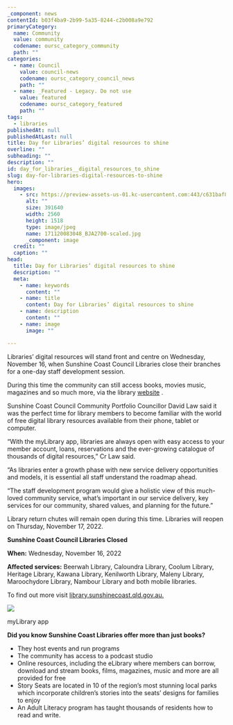 ```yaml
---
_component: news
contentId: b03f4ba9-2b99-5a35-8244-c2b008a9e792
primaryCategory:
  name: Community
  value: community
  codename: oursc_category_community
  path: ""
categories:
  - name: Council
    value: council-news
    codename: oursc_category_council_news
    path: ""
  - name: _Featured - Legacy. Do not use
    value: featured
    codename: oursc_category_featured
    path: ""
tags:
  - libraries
publishedAt: null
publishedAtLast: null
title: Day for Libraries’ digital resources to shine
overline: ""
subheading: ""
description: ""
id: day_for_libraries__digital_resources_to_shine
slug: day-for-libraries-digital-resources-to-shine
hero:
  images:
    - src: https://preview-assets-us-01.kc-usercontent.com:443/c631baf8-1b46-001f-580c-d0001b68b4a8/5b0737e7-0c21-413d-ab43-f5e34dba32af/171120083048_BJA2700-scaled.jpg
      alt: ""
      size: 391640
      width: 2560
      height: 1518
      type: image/jpeg
      name: 171120083048_BJA2700-scaled.jpg
      _component: image
  credit: ""
  caption: ""
head:
  title: Day for Libraries’ digital resources to shine
  description: ""
  meta:
    - name: keywords
      content: ""
    - name: title
      content: Day for Libraries’ digital resources to shine
    - name: description
      content: ""
    - name: image
      image: ""

---
```

Libraries’ digital resources will stand front and centre on Wednesday, November 16, when Sunshine Coast Council Libraries close their branches for a one-day staff development session.

During this time the community can still access books, movies music, magazines and so much more, via the library [website](https://library.sunshinecoast.qld.gov.au/)
.

Sunshine Coast Council Community Portfolio Councillor David Law said it was the perfect time for library members to become familiar with the world of free digital library resources available from their phone, tablet or computer.

“With the myLibrary app, libraries are always open with easy access to your member account, loans, reservations and the ever-growing catalogue of thousands of digital resources,” Cr Law said.

“As libraries enter a growth phase with new service delivery opportunities and models, it is essential all staff understand the roadmap ahead.

“The staff development program would give a holistic view of this much-loved community service, what’s important in our service delivery, key services for our community, shared values, and planning for the future.”

Library return chutes will remain open during this time. Libraries will reopen on Thursday, November 17, 2022.

**Sunshine Coast Council Libraries Closed**

**When:** Wednesday, November 16, 2022

**Affected services:** Beerwah Library, Caloundra Library, Coolum Library, Heritage Library, Kawana Library, Kenilworth Library, Maleny Library, Maroochydore Library, Nambour Library and both mobile libraries.

To find out more visit [library.sunshinecoast.qld.gov.au.](https://library.sunshinecoast.qld.gov.au/)


![](https://preview-assets-us-01.kc-usercontent.com:443/c631baf8-1b46-001f-580c-d0001b68b4a8/b98f4e2c-f58c-4f1c-8fc4-7206535f147d/scl_libraries_app_aqua-w-screen-mr-1024x734.jpg)

myLibrary app

**Did you know Sunshine Coast Libraries offer more than just books?**

*   They host events and run programs
*   The community has access to a podcast studio
*   Online resources, including the eLibrary where members can borrow, download and stream books, films, magazines, music and more are all provided for free
*   Story Seats are located in 10 of the region’s most stunning local parks which incorporate children’s stories into the seats’ designs for families to enjoy
*   An Adult Literacy program has taught thousands of residents how to read and write.
